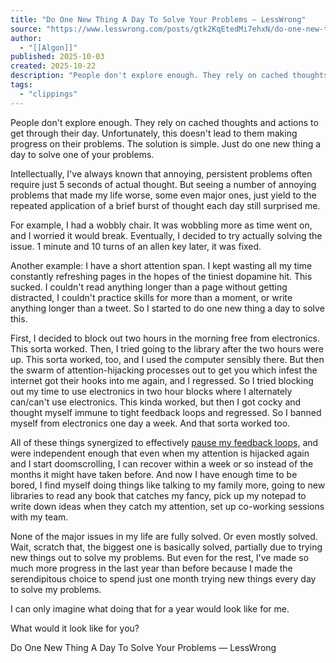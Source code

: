 ```yaml
---
title: "Do One New Thing A Day To Solve Your Problems — LessWrong"
source: "https://www.lesswrong.com/posts/gtk2KqEtedMi7ehxN/do-one-new-thing-a-day-to-solve-your-problems"
author:
  - "[[Algon]]"
published: 2025-10-03
created: 2025-10-22
description: "People don't explore enough. They rely on cached thoughts and actions to get through their day. Unfortunately, this doesn't lead to them making progr…"
tags:
  - "clippings"
---
```

People don't explore enough. They rely on cached thoughts and actions to get through their day. Unfortunately, this doesn't lead to them making progress on their problems. The solution is simple. Just do one new thing a day to solve one of your problems.

Intellectually, I've always known that annoying, persistent problems often require just 5 seconds of actual thought. But seeing a number of annoying problems that made my life worse, some even major ones, just yield to the repeated application of a brief burst of thought each day still surprised me.

For example, I had a wobbly chair. It was wobbling more as time went on, and I worried it would break. Eventually, I decided to try actually solving the issue. 1 minute and 10 turns of an allen key later, it was fixed.

Another example: I have a short attention span. I kept wasting all my time constantly refreshing pages in the hopes of the tiniest dopamine hit. This sucked. I couldn't read anything longer than a page without getting distracted, I couldn't practice skills for more than a moment, or write anything longer than a tweet. So I started to do one new thing a day to solve this.

First, I decided to block out two hours in the morning free from electronics. This sorta worked. Then, I tried going to the library after the two hours were up. This sorta worked, too, and I used the computer sensibly there. But then the swarm of attention-hijacking processes out to get you which infest the internet got their hooks into me again, and I regressed. So I tried blocking out my time to use electronics in two hour blocks where I alternately can/can't use electronics. This kinda worked, but then I got cocky and thought myself immune to tight feedback loops and regressed. So I banned myself from electronics one day a week. And that sorta worked too.

All of these things synergized to effectively [pause my feedback loops,](http://bewelltuned.com/pause_your_feedback_loops) and were independent enough that even when my attention is hijacked again and I start doomscrolling, I can recover within a week or so instead of the months it might have taken before. And now I have enough time to be bored, I find myself doing things like talking to my family more, going to new libraries to read any book that catches my fancy, pick up my notepad to write down ideas when they catch my attention, set up co-working sessions with my team.

None of the major issues in my life are fully solved. Or even mostly solved. Wait, scratch that, the biggest one is basically solved, partially due to trying new things out to solve my problems. But even for the rest, I've made so much more progress in the last year than before because I made the serendipitous choice to spend just one month trying new things every day to solve my problems.

I can only imagine what doing that for a year would look like for me.

What would it look like for you?

Do One New Thing A Day To Solve Your Problems — LessWrong